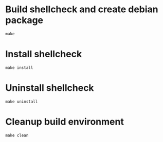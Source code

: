 # Build shellcheck and create debian package

    make

# Install shellcheck

    make install

# Uninstall shellcheck

    make uninstall

# Cleanup build environment

    make clean
